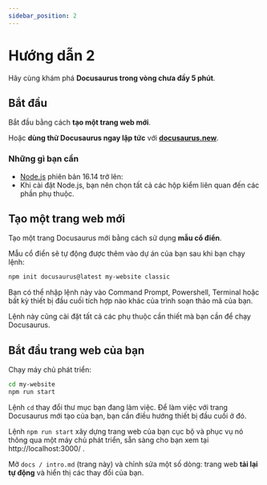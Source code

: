 ```yaml
---
sidebar_position: 2
---
```

 
# Hướng dẫn 2

Hãy cùng khám phá **Docusaurus trong vòng chưa đầy 5 phút**.

## Bắt đầu

Bắt đầu bằng cách **tạo một trang web mới**.

Hoặc **dùng thử Docusaurus ngay lập tức** với **[docusaurus.new](https://docusaurus.new)**.

### Những gì bạn cần

- [Node.js](https://nodejs.org/en/download/) phiên bản 16.14 trở lên:
- Khi cài đặt Node.js, bạn nên chọn tất cả các hộp kiểm liên quan đến các phần phụ thuộc.

## Tạo một trang web mới

Tạo một trang Docusaurus mới bằng cách sử dụng **mẫu cổ điển**.

Mẫu cổ điển sẽ tự động được thêm vào dự án của bạn sau khi bạn chạy lệnh:

```bash
npm init docusaurus@latest my-website classic
```

Bạn có thể nhập lệnh này vào Command Prompt, Powershell, Terminal hoặc bất kỳ thiết bị đầu cuối tích hợp nào khác của trình soạn thảo mã của bạn.

Lệnh này cũng cài đặt tất cả các phụ thuộc cần thiết mà bạn cần để chạy Docusaurus.

## Bắt đầu trang web của bạn

Chạy máy chủ phát triển:

```bash
cd my-website
npm run start
```

Lệnh `cd` thay đổi thư mục bạn đang làm việc. Để làm việc với trang Docusaurus mới tạo của bạn, bạn cần điều hướng thiết bị đầu cuối ở đó.

Lệnh `npm run start` xây dựng trang web của bạn cục bộ và phục vụ nó thông qua một máy chủ phát triển, sẵn sàng cho bạn xem tại http://localhost:3000/ .

Mở `docs / intro.md` (trang này) và chỉnh sửa một số dòng: trang web **tải lại tự động** và hiển thị các thay đổi của bạn.